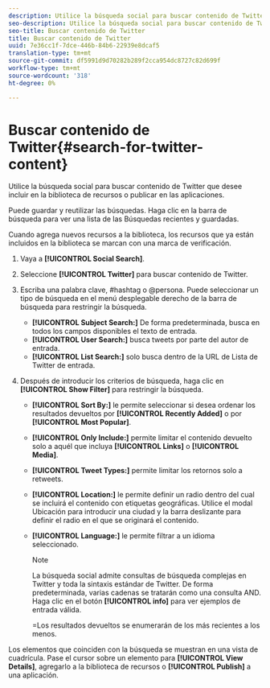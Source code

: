 ```yaml
---
description: Utilice la búsqueda social para buscar contenido de Twitter que desee incluir en la biblioteca de recursos o publicar en las aplicaciones.
seo-description: Utilice la búsqueda social para buscar contenido de Twitter que desee incluir en la biblioteca de recursos o publicar en las aplicaciones.
seo-title: Buscar contenido de Twitter
title: Buscar contenido de Twitter
uuid: 7e36cc1f-7dce-446b-84b6-22939e8dcaf5
translation-type: tm+mt
source-git-commit: df5991d9d70282b289f2cca954dc8727c82d699f
workflow-type: tm+mt
source-wordcount: '318'
ht-degree: 0%

---
```



# Buscar contenido de Twitter{#search-for-twitter-content}

Utilice la búsqueda social para buscar contenido de Twitter que desee incluir en la biblioteca de recursos o publicar en las aplicaciones.

Puede guardar y reutilizar las búsquedas. Haga clic en la barra de búsqueda para ver una lista de las Búsquedas recientes y guardadas.

Cuando agrega nuevos recursos a la biblioteca, los recursos que ya están incluidos en la biblioteca se marcan con una marca de verificación.

1. Vaya a **[!UICONTROL Social Search]**.
1. Seleccione **[!UICONTROL Twitter]** para buscar contenido de Twitter.
1. Escriba una palabra clave, #hashtag o @persona. Puede seleccionar un tipo de búsqueda en el menú desplegable derecho de la barra de búsqueda para restringir la búsqueda.

   * **[!UICONTROL Subject Search:]** De forma predeterminada, busca en todos los campos disponibles el texto de entrada.
   * **[!UICONTROL User Search:]** busca tweets por parte del autor de entrada.
   * **[!UICONTROL List Search:]** solo busca dentro de la URL de Lista de Twitter de entrada.

1. Después de introducir los criterios de búsqueda, haga clic en **[!UICONTROL Show Filter]** para restringir la búsqueda.

   * **[!UICONTROL Sort By:]** le permite seleccionar si desea ordenar los resultados devueltos por  **[!UICONTROL Recently Added]** o por  **[!UICONTROL Most Popular]**.

   * **[!UICONTROL Only Include:]** permite limitar el contenido devuelto solo a aquél que incluya  **[!UICONTROL Links]** o  **[!UICONTROL Media]**.

   * **[!UICONTROL Tweet Types:]** permite limitar los retornos solo a retweets.
   * **[!UICONTROL Location:]** le permite definir un radio dentro del cual se incluirá el contenido con etiquetas geográficas. Utilice el modal Ubicación para introducir una ciudad y la barra deslizante para definir el radio en el que se originará el contenido.
   * **[!UICONTROL Language:]** le permite filtrar a un idioma seleccionado.

      >[!NOTE]
      >
      >La búsqueda social admite consultas de búsqueda complejas en Twitter y toda la sintaxis estándar de Twitter. De forma predeterminada, varias cadenas se tratarán como una consulta AND. Haga clic en el botón **[!UICONTROL info]** para ver ejemplos de entrada válida.
      >
      >=Los resultados devueltos se enumerarán de los más recientes a los menos.

Los elementos que coinciden con la búsqueda se muestran en una vista de cuadrícula. Pase el cursor sobre un elemento para **[!UICONTROL View Details]**, agregarlo a la biblioteca de recursos o **[!UICONTROL Publish]** a una aplicación.
